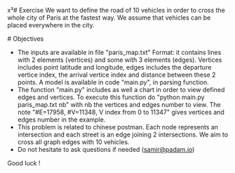 x²# Exercise
We want to define the road of 10 vehicles in order to cross the whole city of Paris at the fastest way.
We assume that vehicles can be placed everywhere in the city.

# Objectives
- The inputs are available in file "paris_map.txt"
Format: it contains lines with 2 elements (vertices) and some with 3 elements (edges). Vertices includes point latitude and longitude, edges includes the departure vertice index, the arrival vertice index and distance between these 2 points.
A model is available in code "main.py", in parsing function.
- The function "main.py" includes as well a chart in order to view defined edges and vertices. To execute this function do "python main.py paris_map.txt nb" with nb the vertices and edges number to view.
The note "#E=17958, #V=11348, V index from 0 to 11347" gives vertices and edges number in the example.
- This problem is related to chinese postman. Each node represents an intersection and each street is an edge joining 2 intersections. We aim to cross all graph edges with 10 vehicles.  
- Do not hesitate to ask questions if needed (samir@padam.io)

Good luck !
